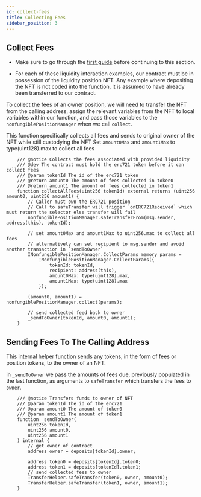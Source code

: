 ```yaml
---
id: collect-fees
title: Collecting Fees
sidebar_position: 3
---
```


## Collect Fees

- Make sure to go through the [first guide](./setting-up-your-contract.md) before continuing to this section.

- For each of these liquidity interaction examples, our contract must be in possession of the liquidity position NFT. Any example where depositing the NFT is not coded into the function, it is assumed to have already been transferred to our contract.

To collect the fees of an owner position, we will need to transfer the NFT from the calling address, assign the relevant variables from the NFT to local variables within our function, and pass those variables to the `nonfungiblePositionManager` when we call `collect`.

This function specifically collects all fees and sends to original owner of the NFT while still custodying the NFT
Set `amount0Max` and `amount1Max` to type(uint128).max to collect all fees

```solidity
    /// @notice Collects the fees associated with provided liquidity
    /// @dev The contract must hold the erc721 token before it can collect fees
    /// @param tokenId The id of the erc721 token
    /// @return amount0 The amount of fees collected in token0
    /// @return amount1 The amount of fees collected in token1
    function collectAllFees(uint256 tokenId) external returns (uint256 amount0, uint256 amount1) {
        // Caller must own the ERC721 position
        // Call to safeTransfer will trigger `onERC721Received` which must return the selector else transfer will fail
        nonfungiblePositionManager.safeTransferFrom(msg.sender, address(this), tokenId);

        // set amount0Max and amount1Max to uint256.max to collect all fees
        // alternatively can set recipient to msg.sender and avoid another transaction in `sendToOwner`
        INonfungiblePositionManager.CollectParams memory params =
            INonfungiblePositionManager.CollectParams({
                tokenId: tokenId,
                recipient: address(this),
                amount0Max: type(uint128).max,
                amount1Max: type(uint128).max
            });

        (amount0, amount1) = nonfungiblePositionManager.collect(params);

        // send collected feed back to owner
        _sendToOwner(tokenId, amount0, amount1);
    }
```

## Sending Fees To The Calling Address

This internal helper function sends any tokens, in the form of fees or position tokens, to the owner of an NFT.

in `_sendToOwner` we pass the amounts of fees due, previously populated in the last function, as arguments to `safeTransfer` which transfers the fees to `owner`.

```solidity
    /// @notice Transfers funds to owner of NFT
    /// @param tokenId The id of the erc721
    /// @param amount0 The amount of token0
    /// @param amount1 The amount of token1
    function _sendToOwner(
        uint256 tokenId,
        uint256 amount0,
        uint256 amount1
    ) internal {
        // get owner of contract
        address owner = deposits[tokenId].owner;

        address token0 = deposits[tokenId].token0;
        address token1 = deposits[tokenId].token1;
        // send collected fees to owner
        TransferHelper.safeTransfer(token0, owner, amount0);
        TransferHelper.safeTransfer(token1, owner, amount1);
    }
```
